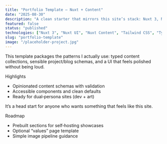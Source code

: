 ```yaml
---
title: "Portfolio Template — Nuxt + Content"
date: "2025-08-30"
description: "A clean starter that mirrors this site’s stack: Nuxt 3, Nuxt UI, and Nuxt Content with typed frontmatter and project/blog sections."
featured: false
status: "published"
technologies: ["Nuxt 3", "Nuxt UI", "Nuxt Content", "Tailwind CSS", "TypeScript"]
slug: "portfolio-template"
image: "/placeholder-project.jpg"
---
```


This template packages the patterns I actually use: typed content collections, sensible project/blog schemas, and a UI that feels polished without being loud.

Highlights

- Opinionated content schemas with validation
- Accessible components and clean defaults
- Ready for dual‑persona sites (dev + art)

It’s a head start for anyone who wants something that feels like this site.

Roadmap

- Prebuilt sections for self‑hosting showcases
- Optional “values” page template
- Simple image pipeline guidance
